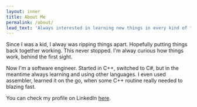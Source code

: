 ```yaml
---
layout: inner
title: About Me
permalink: /about/
lead_text: 'Always interested in learning new things in every kind of technology.'
---
```


Since I was a kid, I alway was ripping things apart. Hopefully putting things back together working. This never stopped. I'm alway curious how things work, behind the first sight.

Now I'm a software engineer. Started in C++, switched to C#, but in the meantime always learning and using other languages. I even used assembler, learned it on the go, when some C++ routine really needed to blazing fast. 

You can check my profile on LinkedIn [here](https://nl.linkedin.com/in/jkeuper). 
